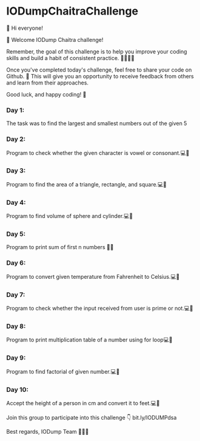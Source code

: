 # IODumpChaitraChallenge

👋 Hi everyone!

🎉 Welcome IODump Chaitra challenge!

Remember, the goal of this challenge is to help you improve your coding skills and build a habit of consistent practice. 🏋‍♂👨‍💻

Once you've completed today's challenge, feel free to share your code on Github. 🤝 This will give you an opportunity to receive feedback from others and learn from their approaches.

Good luck, and happy coding! 🙌


### Day 1:
The task was to find the largest and smallest numbers out of the given 5

### Day 2:
Program to check whether the given character is vowel or consonant.💻🚀

### Day 3:
Program to find the area of a triangle, rectangle, and square.💻🚀

### Day 4:
Program to find volume of sphere and cylinder.💻🚀

### Day 5:
Program to print sum of first n numbers 👨‍💻

### Day 6:
Program to convert given temperature from Fahrenheit to Celsius.💻🚀

### Day 7:
Program to check whether the input received from user is prime or not.💻🚀

### Day 8:
Program to print multiplication table of a number using for loop💻🚀

### Day 9:
Program to find factorial of given number.💻🚀

### Day 10:
Accept the height of a person in cm and convert it to feet.💻🚀


Join this group to participate into this challenge 👇
bit.ly/IODUMPdsa

Best regards,
IODump Team 🤖👨‍💼
